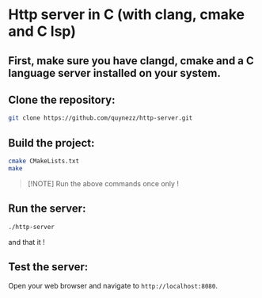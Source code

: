# Http server in C (with clang, cmake and C lsp)

## First, make sure you have clangd, cmake and a C language server installed on your system.

## Clone the repository:

```bash
git clone https://github.com/quynezz/http-server.git
```

## Build the project:

```bash
cmake CMakeLists.txt
make
```

> [!NOTE] Run the above commands once only !

## Run the server:

```bash
./http-server
```

and that it !

## Test the server:

Open your web browser and navigate to `http://localhost:8080`.
